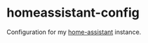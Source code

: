# homeassistant-config

Configuration for my [home-assistant](https://github.com/home-assistant/home-assistant) instance.
